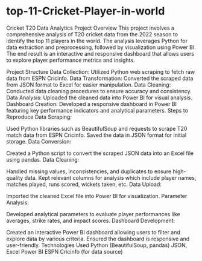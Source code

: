 # top-11-Cricket-Player-in-world


Cricket T20 Data Analytics Project
Overview
This project involves a comprehensive analysis of T20 cricket data from the 2022 season to identify the top 11 players in the world. The analysis leverages Python for data extraction and preprocessing, followed by visualization using Power BI. The end result is an interactive and responsive dashboard that allows users to explore player performance metrics and insights.

Project Structure
Data Collection: Utilized Python web scraping to fetch raw data from ESPN Cricinfo.
Data Transformation: Converted the scraped data from JSON format to Excel for easier manipulation.
Data Cleaning: Conducted data cleaning procedures to ensure accuracy and consistency.
Data Analysis: Uploaded the cleaned data into Power BI for visual analysis.
Dashboard Creation: Developed a responsive dashboard in Power BI featuring key performance indicators and analytical parameters.
Steps to Reproduce
Data Scraping:

Used Python libraries such as BeautifulSoup and requests to scrape T20 match data from ESPN Cricinfo.
Saved the data in JSON format for initial storage.
Data Conversion:

Created a Python script to convert the scraped JSON data into an Excel file using pandas.
Data Cleaning:

Handled missing values, inconsistencies, and duplicates to ensure high-quality data.
Kept relevant columns for analysis which include player names, matches played, runs scored, wickets taken, etc.
Data Upload:

Imported the cleaned Excel file into Power BI for visualization.
Parameter Analysis:

Developed analytical parameters to evaluate player performances like averages, strike rates, and impact scores.
Dashboard Development:

Created an interactive Power BI dashboard allowing users to filter and explore data by various criteria.
Ensured the dashboard is responsive and user-friendly.
Technologies Used
Python (BeautifulSoup, pandas)
JSON, Excel
Power BI
ESPN Cricinfo (for data source)
